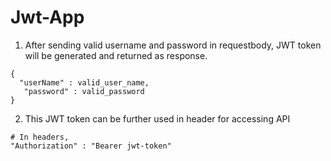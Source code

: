 # Jwt-App
1. After sending valid username and password in requestbody, JWT token will be generated and returned as response.
```
{
  "userName" : valid_user_name,
   "password" : valid_password
}
```

2. This JWT token can be further used in header for accessing API 
```
# In headers,
"Authorization" : "Bearer jwt-token"

```


